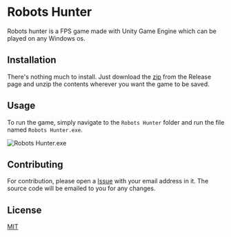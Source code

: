# Robots Hunter

Robots hunter is a FPS game made with Unity Game Engine which can be played on any Windows os.

## Installation

There's nothing much to install. Just download the [zip](foo) from the Release page and unzip the contents wherever you want the game to be saved.

## Usage

To run the game, simply navigate to the ```Robots Hunter``` folder and run the file named ```Robots Hunter.exe```.

![Robots Hunter.exe](https://i.imgur.com/bKEWaby.png)

## Contributing
For contribution, please open a [Issue](https://github.com/aarush-paul/robots-hunter/issues) with your email address in it. The source code will be emailed to you for any changes.

## License
[MIT](https://choosealicense.com/licenses/mit/)
